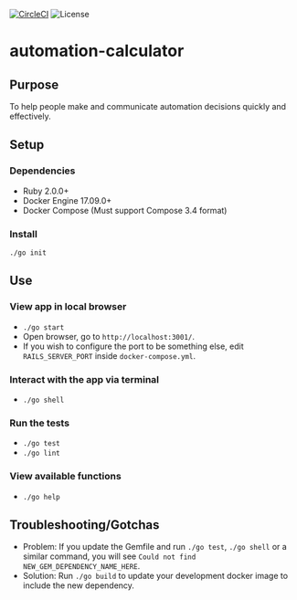 [![CircleCI](https://circleci.com/gh/team-automation-calculator/automation-calculator/tree/master.svg?style=shield&circle-token=b5937e6c3aa7290dc6425381ce5be7ea98a027bb)](https://circleci.com/gh/team-automation-calculator/automation-calculator/tree/master) ![License](https://img.shields.io/badge/license-mit-blue.svg)

# automation-calculator

## Purpose

To help people make and communicate automation decisions quickly and effectively. 

## Setup
### Dependencies
* Ruby 2.0.0+
* Docker Engine 17.09.0+
* Docker Compose (Must support Compose 3.4 format)

### Install
`./go init`

## Use

### View app in local browser
* `./go start`
* Open browser, go to `http://localhost:3001/`.
* If you wish to configure the port to be something else, edit `RAILS_SERVER_PORT` inside `docker-compose.yml`.

### Interact with the app via terminal
* `./go shell`

### Run the tests
* `./go test`
* `./go lint`

### View available functions
* `./go help`

## Troubleshooting/Gotchas

* Problem: If you update the Gemfile and run `./go test`, `./go shell` or a similar command, you will see `Could not find NEW_GEM_DEPENDENCY_NAME_HERE`.
* Solution: Run `./go build` to update your development docker image to include the new dependency.
